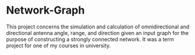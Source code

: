 Network-Graph
=============

This project concerns the simulation and calculation of omnidirectional and directional antenna angle, range, and direction given an input graph for the purpose of constructing a strongly connected network. It was a term project for one of my courses in university.